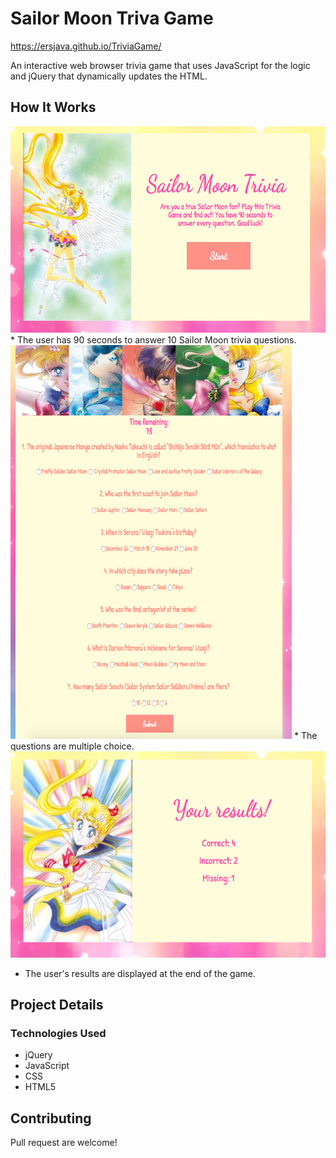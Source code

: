 # Sailor Moon Triva Game
https://ersjava.github.io/TriviaGame/

An interactive web browser trivia game that uses JavaScript for the logic and jQuery that dynamically updates the HTML.

## How It Works

<img src="https://github.com/ersJava/TriviaGame/blob/master/screenshot01.png" width="550" height="330" alt="screenshot">
* The user has 90 seconds to answer 10 Sailor Moon trivia questions.

<img src="https://github.com/ersJava/TriviaGame/blob/master/screenshot02.png" width="450" height="630" alt="screenshot">
* The questions are multiple choice.

<img src="https://github.com/ersJava/TriviaGame/blob/master/screenshot03.png" width="550" height="330" alt="screenshot">

* The user's results are displayed at the end of the game.


## Project Details

### Technologies Used
* jQuery
* JavaScript
* CSS
* HTML5

## Contributing
Pull request are welcome!

